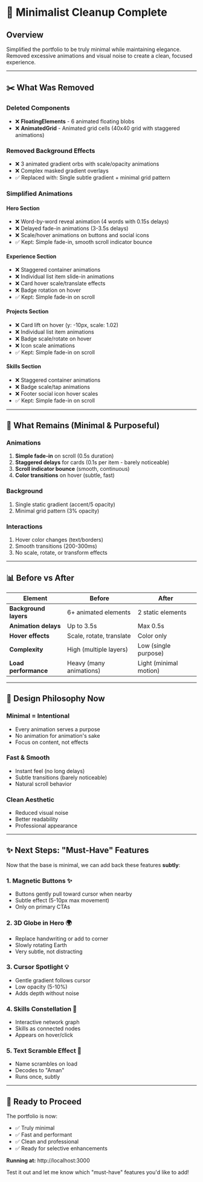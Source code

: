 # 🎨 Minimalist Cleanup Complete

## Overview
Simplified the portfolio to be truly minimal while maintaining elegance. Removed excessive animations and visual noise to create a clean, focused experience.

---

## ✂️ What Was Removed

### **Deleted Components**
- ❌ **FloatingElements** - 6 animated floating blobs
- ❌ **AnimatedGrid** - Animated grid cells (40x40 grid with staggered animations)

### **Removed Background Effects**
- ❌ 3 animated gradient orbs with scale/opacity animations
- ❌ Complex masked gradient overlays
- ✅ Replaced with: Single subtle gradient + minimal grid pattern

### **Simplified Animations**

#### **Hero Section**
- ❌ Word-by-word reveal animation (4 words with 0.15s delays)
- ❌ Delayed fade-in animations (3-3.5s delays)
- ❌ Scale/hover animations on buttons and social icons
- ✅ Kept: Simple fade-in, smooth scroll indicator bounce

#### **Experience Section**
- ❌ Staggered container animations
- ❌ Individual list item slide-in animations
- ❌ Card hover scale/translate effects
- ❌ Badge rotation on hover
- ✅ Kept: Simple fade-in on scroll

#### **Projects Section**
- ❌ Card lift on hover (y: -10px, scale: 1.02)
- ❌ Individual list item animations
- ❌ Badge scale/rotate on hover
- ❌ Icon scale animations
- ✅ Kept: Simple fade-in on scroll

#### **Skills Section**
- ❌ Staggered container animations
- ❌ Badge scale/tap animations
- ❌ Footer social icon hover scales
- ✅ Kept: Simple fade-in on scroll

---

## 🎯 What Remains (Minimal & Purposeful)

### **Animations**
1. **Simple fade-in** on scroll (0.5s duration)
2. **Staggered delays** for cards (0.1s per item - barely noticeable)
3. **Scroll indicator bounce** (smooth, continuous)
4. **Color transitions** on hover (subtle, fast)

### **Background**
1. Single static gradient (accent/5 opacity)
2. Minimal grid pattern (3% opacity)

### **Interactions**
1. Hover color changes (text/borders)
2. Smooth transitions (200-300ms)
3. No scale, rotate, or transform effects

---

## 📊 Before vs After

| Element | Before | After |
|---------|--------|-------|
| **Background layers** | 6+ animated elements | 2 static elements |
| **Animation delays** | Up to 3.5s | Max 0.5s |
| **Hover effects** | Scale, rotate, translate | Color only |
| **Complexity** | High (multiple layers) | Low (single purpose) |
| **Load performance** | Heavy (many animations) | Light (minimal motion) |

---

## 🎨 Design Philosophy Now

### **Minimal = Intentional**
- Every animation serves a purpose
- No animation for animation's sake
- Focus on content, not effects

### **Fast & Smooth**
- Instant feel (no long delays)
- Subtle transitions (barely noticeable)
- Natural scroll behavior

### **Clean Aesthetic**
- Reduced visual noise
- Better readability
- Professional appearance

---

## ✨ Next Steps: "Must-Have" Features

Now that the base is minimal, we can add back these features **subtly**:

### **1. Magnetic Buttons** ✨
- Buttons gently pull toward cursor when nearby
- Subtle effect (5-10px max movement)
- Only on primary CTAs

### **2. 3D Globe in Hero** 🌍
- Replace handwriting or add to corner
- Slowly rotating Earth
- Very subtle, not distracting

### **3. Cursor Spotlight** 💡
- Gentle gradient follows cursor
- Low opacity (5-10%)
- Adds depth without noise

### **4. Skills Constellation** 🔗
- Interactive network graph
- Skills as connected nodes
- Appears on hover/click

### **5. Text Scramble Effect** 🔀
- Name scrambles on load
- Decodes to "Aman"
- Runs once, subtly

---

## 🚀 Ready to Proceed

The portfolio is now:
- ✅ Truly minimal
- ✅ Fast and performant
- ✅ Clean and professional
- ✅ Ready for selective enhancements

**Running at:** http://localhost:3000

Test it out and let me know which "must-have" features you'd like to add!
